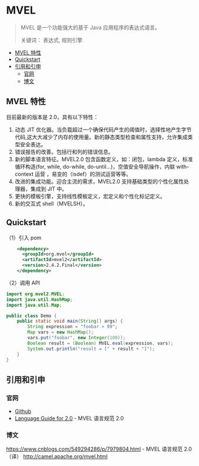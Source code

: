 # MVEL

> MVEL 是一个功能强大的基于 Java 应用程序的表达式语言。
>
> 关键词： 表达式, 规则引擎

<!-- TOC depthFrom:2 depthTo:3 -->

- [MVEL 特性](#mvel-特性)
- [Quickstart](#quickstart)
- [引用和引申](#引用和引申)
    - [官网](#官网)
    - [博文](#博文)

<!-- /TOC -->

## MVEL 特性

目前最新的版本是 2.0，具有以下特性：

1. 动态 JIT 优化器。当负载超过一个确保代码产生的阈值时，选择性地产生字节代码,这大大减少了内存的使用量。新的静态类型检查和属性支持，允许集成类型安全表达。
2. 错误报告的改善。包括行和列的错误信息。
3. 新的脚本语言特征。MVEL2.0 包含函数定义，如：闭包，lambda 定义，标准循环构造(for, while, do-while, do-until…)，空值安全导航操作，内联 with-context 运营 ，易变的（isdef）的测试运营等等。
4. 改进的集成功能。迎合主流的需求，MVEL2.0 支持基础类型的个性化属性处理器，集成到 JIT 中。
5. 更快的模板引擎，支持线性模板定义，宏定义和个性化标记定义。
6. 新的交互式 shell（MVELSH）。

## Quickstart

（1）引入 pom

```xml
    <dependency>
      <groupId>org.mvel</groupId>
      <artifactId>mvel2</artifactId>
      <version>2.4.2.Final</version>
    </dependency>
```

（2）调用 API

```java
import org.mvel2.MVEL;
import java.util.HashMap;
import java.util.Map;

public class Demo {
    public static void main(String[] args) {
        String expression = "foobar > 99";
        Map vars = new HashMap();
        vars.put("foobar", new Integer(100));
        Boolean result = (Boolean) MVEL.eval(expression, vars);
        System.out.println("result = [" + result + "]");
    }
}
```

## 引用和引申

### 官网

- [Github](https://github.com/mvel/mvel/)
- [Language Guide for 2.0](http://mvel.documentnode.com/) - MVEL 语言规范 2.0

### 博文

https://www.cnblogs.com/549294286/p/7979804.html - MVEL 语言规范 2.0（译）
http://camel.apache.org/mvel.html
